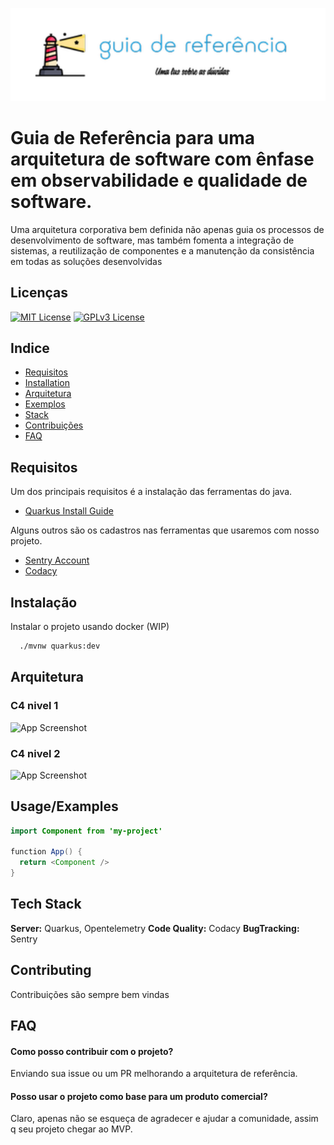 
![Logo](img/logo.png)

# Guia de Referência para uma arquitetura de software com ênfase em observabilidade e qualidade de software.

Uma arquitetura corporativa bem definida não apenas guia os processos de desenvolvimento de software, mas também fomenta a integração de sistemas, a reutilização de componentes e a manutenção da consistência em todas as soluções desenvolvidas

## Licenças

[![MIT License](https://img.shields.io/badge/License-MIT-green.svg)](https://choosealicense.com/licenses/mit/)
[![GPLv3 License](https://img.shields.io/badge/License-GPL%20v2-yellow.svg)](https://opensource.org/licenses/)


## Indice 
* [Requisitos](#requisitos)
* [Installation](#installation)
* [Arquitetura](#Arquitetura)
* [Exemplos](#usageexamples)
* [Stack](#tech-stack)
* [Contribuições](#contributing)
* [FAQ](#faq)


## Requisitos
Um dos principais requisitos é a instalação das ferramentas do java.
* [Quarkus Install Guide](https://quarkus.io/guides/getting-started)

Alguns outros são os cadastros nas ferramentas que usaremos com nosso projeto.
* [Sentry Account](https://quarkus.io/guides/getting-started)
* [Codacy](https://www.codacy.com/signup-codacy)

## Instalação

Instalar o projeto usando docker (WIP)

```bash
  ./mvnw quarkus:dev
```
    
## Arquitetura

### C4 nivel 1
![App Screenshot](https://via.placeholder.com/468x300?text=App+Screenshot+Here)

### C4 nivel 2
![App Screenshot](https://via.placeholder.com/468x300?text=App+Screenshot+Here)


## Usage/Examples

```java
import Component from 'my-project'

function App() {
  return <Component />
}
```


## Tech Stack

**Server:** Quarkus, Opentelemetry
**Code Quality:** Codacy
**BugTracking:** Sentry


## Contributing

Contribuições são sempre bem vindas


## FAQ

#### Como posso contribuir com o projeto?

Enviando sua issue ou um PR melhorando a arquitetura de referência.

#### Posso usar o projeto como base para um produto comercial?

Claro, apenas não se esqueça de agradecer e ajudar a comunidade, assim q seu projeto chegar ao MVP.

